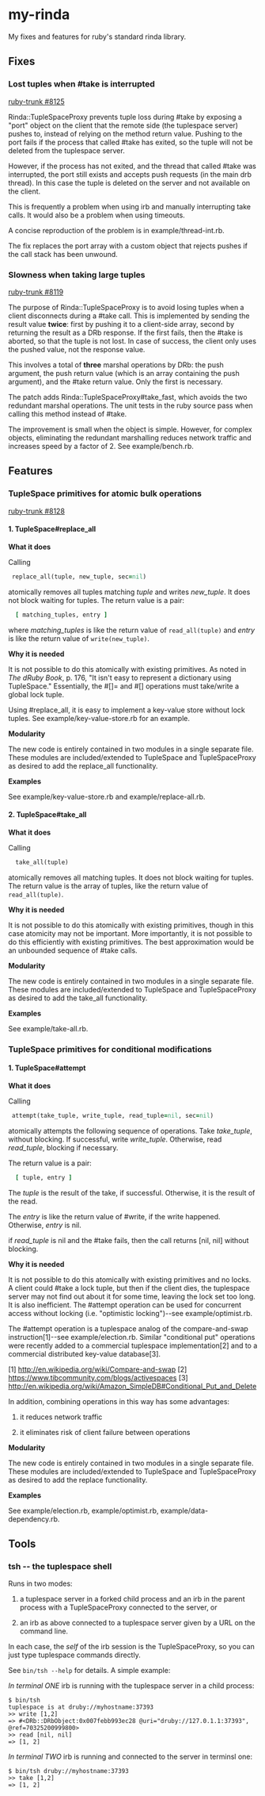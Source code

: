 my-rinda
========

My fixes and features for ruby's standard rinda library.

## Fixes ##

### Lost tuples when #take is interrupted ###

[ruby-trunk #8125](https://bugs.ruby-lang.org/issues/8125)

Rinda::TupleSpaceProxy prevents tuple loss during #take by exposing a "port" object on the client that the remote side (the tuplespace server) pushes to, instead of relying on the method return value. Pushing to the port fails if the process that called #take has exited, so the tuple will not be deleted from the tuplespace server.

However, if the process has not exited, and the thread that called #take was interrupted, the port still exists and accepts push requests (in the main drb thread). In this case the tuple is deleted on the server and not available on the client.

This is frequently a problem when using irb and manually interrupting take calls. It would also be a problem when using timeouts.

A concise reproduction of the problem is in example/thread-int.rb.

The fix replaces the port array with a custom object that rejects pushes if the call stack has been unwound.


### Slowness when taking large tuples ###

[ruby-trunk #8119](https://bugs.ruby-lang.org/issues/8119)

The purpose of Rinda::TupleSpaceProxy is to avoid losing tuples when a client disconnects during a #take call. This is implemented by sending the result value **twice**: first by pushing it to a client-side array, second by returning the result as a DRb response. If the first fails, then the #take is aborted, so that the tuple is not lost. In case of success, the client only uses the pushed value, not the response value.

This involves a total of **three** marshal operations by DRb: the push argument, the push return value (which is an array containing the push argument), and the #take return value. Only the first is necessary.

The patch adds Rinda::TupleSpaceProxy#take_fast, which avoids the two redundant marshal operations. The unit tests in the ruby source pass when calling this method instead of #take.

The improvement is small when the object is simple. However, for complex objects, eliminating the redundant marshalling reduces network traffic and increases speed by a factor of 2. See example/bench.rb.


## Features ##

### TupleSpace primitives for atomic bulk operations ###

[ruby-trunk #8128](https://bugs.ruby-lang.org/issues/8128)

#### 1. TupleSpace#replace_all ####

**What it does**

Calling

 ```ruby
  replace_all(tuple, new_tuple, sec=nil)
```

atomically removes all tuples matching _tuple_ and writes _new_tuple_. It does not block waiting for tuples. The return value is a pair:

```ruby
  [ matching_tuples, entry ]
```

where _matching_tuples_ is like the return value of `read_all(tuple)` and
_entry_ is like the return value of `write(new_tuple)`.


**Why it is needed**

It is not possible to do this atomically with existing primitives. As noted in _The dRuby Book_, p. 176, "It isn't easy to represent a dictionary using TupleSpace." Essentially, the #[]= and #[] operations must take/write a global lock tuple.

Using #replace_all, it is easy to implement a key-value store without lock tuples. See example/key-value-store.rb for an example.


**Modularity**

The new code is entirely contained in two modules in a single separate file. These modules are included/extended to TupleSpace and TupleSpaceProxy as desired to add the replace_all functionality.


**Examples**

See example/key-value-store.rb and example/replace-all.rb.


#### 2. TupleSpace#take_all ####

**What it does**

Calling

```ruby
  take_all(tuple)
```

atomically removes all matching tuples. It does not block waiting for tuples. The return value is the array of tuples, like the return value of `read_all(tuple)`.


**Why it is needed**

It is not possible to do this atomically with existing primitives, though in this case atomicity may not be important. More importantly, it is not possible to do this efficiently with existing primitives. The best approximation would be an unbounded sequence of #take calls.


**Modularity**

The new code is entirely contained in two modules in a single separate file. These modules are included/extended to TupleSpace and TupleSpaceProxy as desired to add the take_all functionality.


**Examples**

See example/take-all.rb.


### TupleSpace primitives for conditional modifications ###

#### 1. TupleSpace#attempt ####

**What it does**

Calling

 ```ruby
  attempt(take_tuple, write_tuple, read_tuple=nil, sec=nil)
```

atomically attempts the following sequence of operations. Take _take_tuple_, without blocking. If successful, write _write_tuple_. Otherwise, read _read_tuple_, blocking if necessary.

The return value is a pair:

```ruby
  [ tuple, entry ]
```

The _tuple_ is the result of the take, if successful. Otherwise, it is
the result of the read.

The _entry_ is like the return value of #write, if the write happened.
Otherwise, _entry_ is nil.

if _read_tuple_ is nil and the #take fails, then the call returns
[nil, nil] without blocking.


**Why it is needed**

It is not possible to do this atomically with existing primitives and no locks. A client could #take a lock tuple, but then if the client dies, the tuplespace server may not find out about it for some time, leaving the lock set too long. It is also inefficient. The #attempt operation can be used for concurrent access without locking (i.e. "optimistic locking")--see example/optimist.rb.

The #attempt operation is a tuplespace analog of the compare-and-swap instruction[1]--see example/election.rb. Similar "conditional put" operations were recently added to a commercial tuplespace implementation[2] and to a commercial distributed key-value database[3].

[1] http://en.wikipedia.org/wiki/Compare-and-swap
[2] https://www.tibcommunity.com/blogs/activespaces
[3] http://en.wikipedia.org/wiki/Amazon_SimpleDB#Conditional_Put_and_Delete

In addition, combining operations in this way has some advantages:

1. it reduces network traffic

2. it eliminates risk of client failure between operations

**Modularity**

The new code is entirely contained in two modules in a single separate file. These modules are included/extended to TupleSpace and TupleSpaceProxy as desired to add the replace functionality.


**Examples**

See example/election.rb, example/optimist.rb, example/data-dependency.rb.


## Tools ##

### tsh -- the tuplespace shell ###

Runs in two modes:

1. a tuplespace server in a forked child process and an irb in the parent process with a TupleSpaceProxy connected to the server, or

2. an irb as above connected to a tuplespace server given by a URL on the command line.

In each case, the _self_ of the irb session is the TupleSpaceProxy, so you can just type tuplespace commands directly.

See `bin/tsh --help` for details. A simple example:

*In terminal ONE* irb is running with the tuplespace server in a child process:

    $ bin/tsh
    tuplespace is at druby://myhostname:37393
    >> write [1,2]
    => #<DRb::DRbObject:0x007febb993ec28 @uri="druby://127.0.1.1:37393", @ref=70325200999800>
    >> read [nil, nil]
    => [1, 2]


*In terminal TWO* irb is running and connected to the server in terminsl one:

    $ bin/tsh druby://myhostname:37393
    >> take [1,2]
    => [1, 2]
